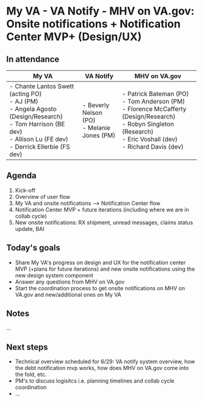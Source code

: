 # My VA - VA Notify - MHV on VA.gov: Onsite notifications + Notification Center MVP+ (Design/UX)

## In attendance
| My VA | VA Notify | MHV on VA.gov |
|----------------------------------|-----------------------|-----------------------------------------------|
|- Chante Lantos Swett (acting PO) <br/>- AJ (PM) <br/>- Angela Agosto (Design/Research) <br/>- Tom Harrison (BE dev) <br/>- Allison Lu (FE dev) <br/>- Derrick Ellerbie (FS dev)| - Beverly Nelson (PO) <br/>- Melanie Jones (PM) | - Patrick Bateman (PO) <br/>- Tom Anderson (PM) <br/>- Florence McCafferty (Design/Research) <br/>- Robyn Singleton (Research) <br/>- Eric Voshall (dev) <br/>- Richard Davis (dev)|

## Agenda
1. Kick-off
2. Overview of user flow
3. My VA and onsite notifications --> Notification Center flow
4. Notification Center MVP + future iterations (including where we are in collab cycle) 
5. New onsite notifications: RX shipment, unread messages, claims status update, BAI

## Today's goals
- Share My VA's progress on design and UX for the notification center MVP (+plans for future iterations) and new onsite notifications using the new design system component
- Answer any questions from MHV on VA.gov
- Start the coordination process to get onsite notifications on MHV on VA.gov and new/additional ones on My VA 

## Notes
...


## Next steps
- Technical overview scheduled for 6/29: VA notify system overview, how the debt notification mvp works, how does MHV on VA.gov come into the fold, etc.
- PM's to discuss logisitcs i.e. planning timelines and collab cycle coordination
- ...


